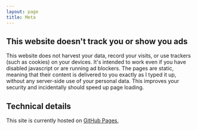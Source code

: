 ```yaml
---
layout: page
title: Meta
---
```


## This website doesn't track you or show you ads

This website does not harvest your data, record your visits, or use trackers (such as cookies) on your devices. It's intended to work even if you have disabled javascript or are running ad blockers. The pages are static, meaning that their content is delivered to you exactly as I typed it up, without any server-side use of your personal data. This improves your security and incidentally should speed up page loading.

## Technical details

This site is currently hosted on [GitHub Pages](https://pages.github.com/),     





 

